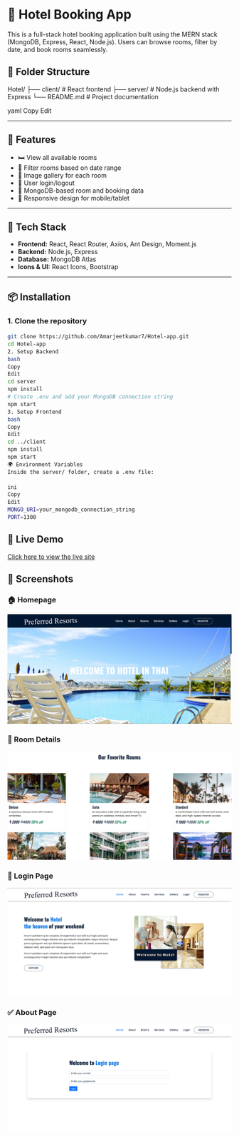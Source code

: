 # 🏨 Hotel Booking App 

This is a full-stack hotel booking application built using the MERN stack (MongoDB, Express, React, Node.js). Users can browse rooms, filter by date, and book rooms seamlessly.

## 📁 Folder Structure

Hotel/ ├── client/ # React frontend ├── server/ # Node.js backend with Express └── README.md # Project documentation

yaml
Copy
Edit

---

## 🚀 Features

- 🛏️ View all available rooms
- 📅 Filter rooms based on date range
- 📸 Image gallery for each room
- 🔐 User login/logout
- 💾 MongoDB-based room and booking data
- 📱 Responsive design for mobile/tablet

---

## 🧰 Tech Stack

- **Frontend:** React, React Router, Axios, Ant Design, Moment.js
- **Backend:** Node.js, Express
- **Database:** MongoDB Atlas
- **Icons & UI:** React Icons, Bootstrap

---

## 📦 Installation

### 1. Clone the repository

```bash
git clone https://github.com/Amarjeetkumar7/Hotel-app.git
cd Hotel-app
2. Setup Backend
bash
Copy
Edit
cd server
npm install
# Create .env and add your MongoDB connection string
npm start
3. Setup Frontend
bash
Copy
Edit
cd ../client
npm install
npm start
🌍 Environment Variables
Inside the server/ folder, create a .env file:

ini
Copy
Edit
MONGO_URI=your_mongodb_connection_string
PORT=1300
```
## 🔗 Live Demo

[Click here to view the live site]([https://your-demo-url.com](https://hotel-app-liard-ten.vercel.app/))


## 📸 Screenshots

### 🏠 Homepage
![Homepage](https://raw.githubusercontent.com/Amarjeetkumar7/Hotel-app/refs/heads/main/Screenshot%202025-04-04%20143747.png)

### 🏨 Room Details
![Room Details](https://raw.githubusercontent.com/Amarjeetkumar7/Hotel-app/refs/heads/main/Screenshot%202025-04-04%20143932.png)

### 📅 Login Page
![Booking](https://raw.githubusercontent.com/Amarjeetkumar7/Hotel-app/refs/heads/main/Screenshot%202025-04-04%20143810.png)

### ✅ About Page
![Confirmation](https://raw.githubusercontent.com/Amarjeetkumar7/Hotel-app/refs/heads/main/Screenshot%202025-04-04%20143835.png)



